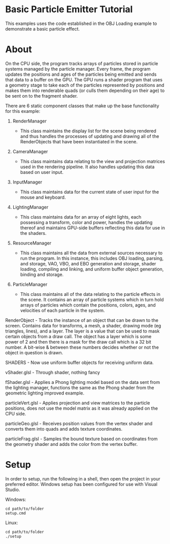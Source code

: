 # Basic Particle Emitter Tutorial

This examples uses the code established in the OBJ Loading example to demonstrate a basic particle effect.

# About

On the CPU side, the	program tracks arrays of particles stored in particle systems managed by the particle manager. Every frame, the program updates the positions and ages of the particles being emitted and sends that data to a buffer on the GPU. The GPU runs a shader program	that uses a geometry stage to take each of the particles represented by positions and makes them into renderable quads (or culls them depending on their age) to be sent on to the fragment shader.

There are 6 static component classes that make up the base functionality for this example:

1) RenderManager
	- This class maintains the display list for the scene being rendered and thus handles the processes of updating and drawing all of the RenderObjects that have been instantiated in the scene.

2) CameraManager
	- This class maintains data relating to the view and projection matrices used in the rendering pipeline. It also handles updating this data based on user input.

3) InputManager
	- This class maintains data for the current state of user input for the mouse and keyboard.

4) LightingManager
	- This class maintains data for an array of eight lights, each possessing a transform, color and power, handles the updating thereof and maintains GPU-side buffers reflecting this data for use in the shaders.

5) ResourceManager
	- This class maintains all the data from external sources necessary to run the program. In this instance, this includes OBJ loading, parsing, and storage, VAO, VBO, and EBO generation and storage, shader loading, compiling and linking, and uniform buffer object generation, binding and storage.

6) ParticleManager
	- This class maintains all of the data relating to the particle effects in the scene. It contains an array of particle systems which in turn hold arrays of particles which contain the positions, colors, ages, and velocities of each particle in the system.

RenderObject
	- Tracks the instance of an object that can be drawn to the screen. Contains data for transforms, a mesh, a shader, drawing mode (eg triangles, lines), and a layer. The layer is a value that can be used to mask certain objects from a draw call. The object has a layer which is some power	of 2 and then there is a mask for the draw call which is a 32 bit number. A bit-wise & between these numbers decides whether or not the object in question is drawn.

SHADERS
	- Now use uniform buffer objects for receiving uniform data.

vShader.glsl
	- Through shader, nothing fancy

fShader.glsl
	- Applies a Phong lighting model based on the data sent from the lighting manager, functions the same as the Phong shader from the geometric lighting improved example.

particleVert.glsl
	- Applies projection and view matrices to the particle positions, does not use the model matrix as it was already applied on the CPU side.

particleGeo.glsl
	- Receives position values from the vertex shader and converts them into quads and adds texture coordinates.

particleFrag.glsl
	- Samples the bound texture based on coordinates from the geometry shader and adds the color from the vertex buffer.

# Setup

In order to setup, run the following in a shell, then open the project in your preferred editor. Windows setup has been configured for use with Visual Studio.

Windows:
```
cd path/to/folder
setup.cmd
```
Linux:
```
cd path/to/folder
./setup
```

